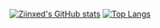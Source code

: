 

[![Ziinxed's GitHub stats](https://github-readme-stats.vercel.app/api?username=ziinxed)](https://github.com/anuraghazra/github-readme-stats) [![Top Langs](https://github-readme-stats.vercel.app/api/top-langs/?username=ziinxed)](https://github.com/anuraghazra/github-readme-stats)


